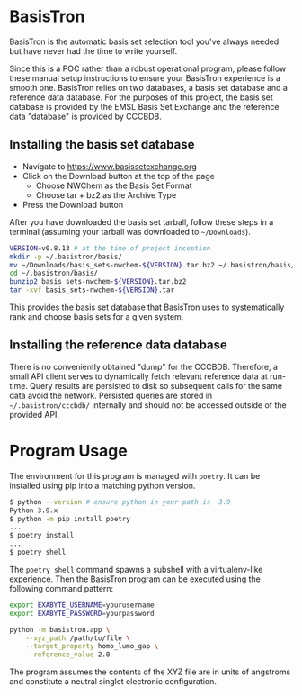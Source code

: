 BasisTron
=========

BasisTron is the automatic basis set selection tool you've
always needed but have never had the time to write yourself.

Since this is a POC rather than a robust operational program,
please follow these manual setup instructions to ensure your
BasisTron experience is a smooth one. BasisTron relies on two
databases, a basis set database and a reference data
database. For the purposes of this project, the basis set
database is provided by the EMSL Basis Set Exchange and the
reference data "database" is provided by CCCBDB.

Installing the basis set database
---------------------------------

* Navigate to https://www.basissetexchange.org
* Click on the Download button at the top of the page
  - Choose NWChem as the Basis Set Format
  - Choose tar + bz2 as the Archive Type
* Press the Download button

After you have downloaded the basis set tarball, follow these
steps in a terminal (assuming your tarball was downloaded to
`~/Downloads`).

```bash
VERSION=v0.8.13 # at the time of project inception
mkdir -p ~/.basistron/basis/
mv ~/Downloads/basis_sets-nwchem-${VERSION}.tar.bz2 ~/.basistron/basis/
cd ~/.basistron/basis/
bunzip2 basis_sets-nwchem-${VERSION}.tar.bz2
tar -xvf basis_sets-nwchem-${VERSION}.tar
```

This provides the basis set database that BasisTron uses to
systematically rank and choose basis sets for a given system.


Installing the reference data database
--------------------------------------

There is no conveniently obtained "dump" for the CCCBDB. Therefore,
a small API client serves to dynamically fetch relevant reference
data at run-time. Query results are persisted to disk so subsequent
calls for the same data avoid the network. Persisted queries are
stored in `~/.basistron/cccbdb/` internally and should not be
accessed outside of the provided API.


Program Usage
=============

The environment for this program is managed with `poetry`. It can
be installed using pip into a matching python version.

```bash
$ python --version # ensure python in your path is ~3.9
Python 3.9.x
$ python -m pip install poetry
...
$ poetry install
...
$ poetry shell
```

The `poetry shell` command spawns a subshell with a virtualenv-like
experience. Then the BasisTron program can be executed using the
following command pattern:

```bash
export EXABYTE_USERNAME=yourusername
export EXABYTE_PASSWORD=yourpassword

python -m basistron.app \
    --xyz_path /path/to/file \
    --target_property homo_lumo_gap \
    --reference_value 2.0
```

The program assumes the contents of the XYZ file are in units of
angstroms and constitute a neutral singlet electronic configuration.

